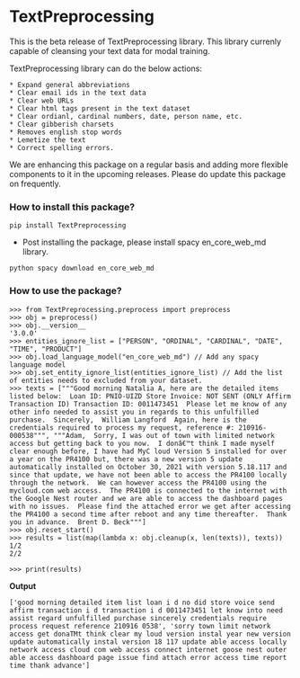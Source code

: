 # TextPreprocessing

This is the beta release of TextPreprocessing library. This library currenly capable of cleansing your text data for modal training.

TextPreprocessing library can do the below actions:

    * Expand general abbreviations
    * Clear email ids in the text data
    * Clear web URLs
    * Clear html tags present in the text dataset
    * Clear ordianl, cardinal numbers, date, person name, etc.
    * Clear gibberish charsets
    * Removes english stop words
    * Lemetize the text
    * Correct spelling errors.

We are enhancing this package on a regular basis and adding more flexible components to it in the upcoming releases. Please do update this package on frequently.

### How to install this package?

```
pip install TextPreprocessing

```
- Post installing the package, please install spacy en_core_web_md library.

```
python spacy download en_core_web_md
```

### How to use the package?

```
>>> from TextPreprocessing.preprocess import preprocess
>>> obj = preprocess()
>>> obj.__version__
'3.0.0'
>>> entities_ignore_list = ["PERSON", "ORDINAL", "CARDINAL", "DATE", "TIME", "PRODUCT"]
>>> obj.load_language_model("en_core_web_md") // Add any spacy language model
>>> obj.set_entity_ignore_list(entities_ignore_list) // Add the list of entities needs to excluded from your dataset.
>>> texts = ["""Good morning Natalia A, here are the detailed items listed below:  Loan ID: PNIO-UIZD Store Invoice: NOT SENT (ONLY Affirm Transaction ID) Transaction ID: 0011473451  Please let me know of any other info needed to assist you in regards to this unfulfilled purchase.  Sincerely,  William Langford  Again, here is the credentials required to process my request, reference #: 210916-000538""", """Adam,  Sorry, I was out of town with limited network access but getting back to you now.  I donâ€™t think I made myself clear enough before, I have had MyC loud Version 5 installed for over a year on the PR4100 but, there was a new version 5 update automatically installed on October 30, 2021 with version 5.18.117 and since that update, we have not been able to access the PR4100 locally through the network.  We can however access the PR4100 using the mycloud.com web access.  The PR4100 is connected to the internet with the Google Nest router and we are able to access the dashboard pages with no issues.  Please find the attached error we get after accessing the PR4100 a second time after reboot and any time thereafter.  Thank you in advance.  Brent D. Beck"""]
>>> obj.reset_start()
>>> results = list(map(lambda x: obj.cleanup(x, len(texts)), texts))
1/2
2/2

>>> print(results)
```

**Output**

```
['good morning detailed item list loan i d no did store voice send affirm transaction i d transaction i d 0011473451 let know into need assist regard unfulfilled purchase sincerely credentials require process request reference 210916 0538', 'sorry town limit network access get donaTMt think clear my loud version instal year new version update automatically instal version 18 117 update able access locally network access cloud com web access connect internet goose nest outer able access dashboard page issue find attach error access time report time thank advance']

```
